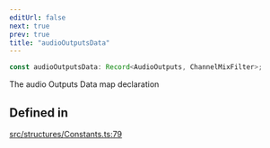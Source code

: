 ```yaml
---
editUrl: false
next: true
prev: true
title: "audioOutputsData"
---
```


```ts
const audioOutputsData: Record<AudioOutputs, ChannelMixFilter>;
```

The audio Outputs Data map declaration

## Defined in

[src/structures/Constants.ts:79](https://github.com/appujet/lavalink-client/blob/4880e032861893b27e80b7c2d6c36639afbb3479/src/structures/Constants.ts#L79)
